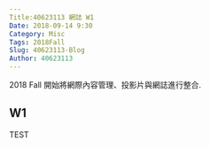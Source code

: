 ```yaml
---
Title:40623113 網誌 W1
Date: 2018-09-14 9:30
Category: Misc
Tags: 2018Fall
Slug: 40623113-Blog
Author: 40623113
---
```


2018 Fall 開始將網際內容管理、投影片與網誌進行整合.

<!-- PELICAN_END_SUMMARY -->

W1 
----

TEST
